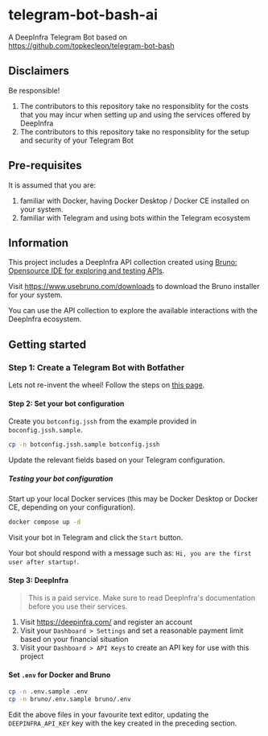 # telegram-bot-bash-ai

A DeepInfra Telegram Bot based on https://github.com/topkecleon/telegram-bot-bash

## Disclaimers

Be responsible!

1. The contributors to this repository take no responsiblity for the costs that you may incur when setting up and using the services offered by DeepInfra
1. The contributors to this repository take no responsiblity for the setup and security of your Telegram Bot

## Pre-requisites

It is assumed that you are:

1. familiar with Docker, having Docker Desktop / Docker CE installed on your system.
1. familiar with Telegram and using bots within the Telegram ecosystem

## Information

This project includes a DeepInfra API collection created using [Bruno: Opensource IDE for exploring and testing APIs](https://www.usebruno.com/).

Visit https://www.usebruno.com/downloads to download the Bruno installer for your system.

You can use the API collection to explore the available interactions with the DeepInfra ecosystem.

## Getting started

### Step 1:  Create a Telegram Bot with Botfather

Lets not re-invent the wheel!  Follow the steps on [this page](https://github.com/topkecleon/telegram-bot-bash/blob/master/doc/1_firstbot.md).

#### Step 2:  Set your bot configuration

Create you `botconfig.jssh` from the example provided in `boconfig.jssh.sample`.

```bash
cp -n botconfig.jssh.sample botconfig.jssh
```

Update the relevant fields based on your Telegram configuration.

##### Testing your bot configuration

Start up your local Docker services (this may be Docker Desktop or Docker CE, depending on your configuration).

```bash
docker compose up -d
```

Visit your bot in Telegram and click the `Start` button.

Your bot should respond with a message such as:  `Hi, you are the first user after startup!`.

#### Step 3:  DeepInfra

> This is a paid service.  Make sure to read DeepInfra's documentation before you use their services.


1. Visit https://deepinfra.com/ and register an account
1. Visit your `Dashboard > Settings` and set a reasonable payment limit based on your financial situation
1. Visit your `Dashboard > API Keys` to create an API key for use with this project

#### Set `.env` for Docker and Bruno

```bash
cp -n .env.sample .env
cp -n bruno/.env.sample bruno/.env
```

Edit the above files in your favourite text editor, updating the `DEEPINFRA_API_KEY` key with the key created in the preceding section.

### 
